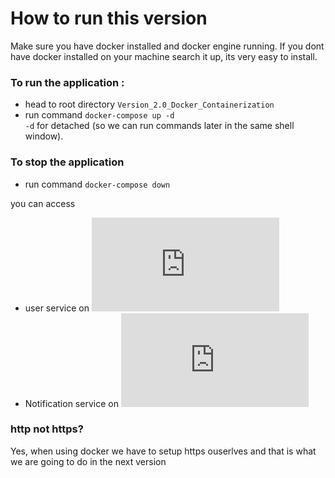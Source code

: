 # How to run this version 

Make sure you have docker installed and docker engine running.
If you dont have docker installed on your machine search it up, its very easy to install.

### To run the application : 
* head to root directory `Version_2.0_Docker_Containerization`
* run command `docker-compose up -d` <br/>
	`-d` for detached (so we can run commands later in the same shell window).

### To stop the application 
* run command `docker-compose down` <br/>


you can access 
* user service on ![](http://localhost:8000/swagger/index.html) <br/>
* Notification service on ![](http://localhost:7000/swagger/index.html) <br/>

### http not https?
Yes, when using docker we have to setup https ouserlves and that is what we are going to do in the next version

